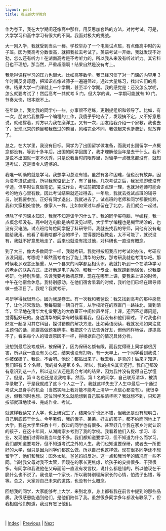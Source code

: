 ```yaml
---
layout: post
title: 卷王的大学教育
---
```


作为卷王，我在大学期间还像高中那样，用反思加套路的方法，对付考试。可是，大学学习和高中学习有很大的不同。我面对极大的挑战。

大一刚入学，我就受到当头一棒。学校举办了一个电类试点班，有点像高中时的尖子班。因为我高考分数很高，就把我拉去考试了。英语考试一开始，我就发现不对劲，怎么还有听力！在湖南高考是不考听力的，所以我从来没有听过听力。其它科目也不理想。那当然，严重超纲啊！结果自然是没有考上。

我觉得课程学习的压力也很大。比如高等数学。我已经习惯了对一门课的内容用 3 年时间反复琢磨，把知识点像过筛子一遍遍筛过，通过大量练习，找出它们的规律。结果大学一门课就上一个学期，甚至半个学期。我的感觉是：还没怎么学呢，怎么就要考试了！然后高考一共就考 5 门，但大学的课，一学期可能就有 10 门。节奏太快，根本跟不上。

在年龄上，我比我的同学小一些，办事很不老练，更别提组织和领导了。比如，有一次，朋友给我推荐一个编程的工作，我傻乎乎地去了，发现搞不定，又不好意思说，就硬撑着，对方以为我在磨洋工。又有一次，朋友给我介绍一个家教，我也去了，发现北京的题目和我做过的题目，风格完全不同，我做起来也挺费劲，就放弃了。

总之，在大学里，我没有目标。同学为了出国留学做准备，而我对出国留学一点概念都没有。等到十多年后，出国的同学回国了，我才理解他当年是去干什么。我不是说不出国就一定不优秀，只是说我当时的眼界里，对留学一点概念都没有，就知道考试，这是很令人遗憾的。

我唯一明确的就是学习。我想学习总没有错。虽然有各种困难，但也没有放弃。因为没考进试点班，所以我就惦记上了，有了目标。几次考试之后，我发现即使没有学透，但平时认真做笔记，完成作业，考试前把知识点理一理，也就对老师可能会考的地方心里有数，因此考试结果就还过得去。一年后，我就去找试点班的辅导员，说我要参加。正好有同学退出，我就进去了。试点班的老师和同学都很纯粹，我和大家相处愉快，像家人一样。比如如果过年都留在了北京，我们就会一起过。

但除了学习课本知识，我就不知道该学习什么了。我的同学买电脑，学编程，我一点概念都没有。高中时连电脑是啥都没见过啊，大学里学编程也是糊里糊涂的，也没有买电脑。试点班给每位同学配了科研导师。我就去找我的导师，问他有没有电脑给我用。他看了看我啥都不会的样子，觉得要把我教会，太不可能了，就说没有，我就不好意思地走了。后来也就没有找过他，对科研也一直没有概念。

到了大三，像大多数同学一样，我就考研。我觉得按照我应付考试的办法，考研应该没问题。考哪呢？即然高考考出了能上清华的分数，那考研我就也考清华吧。那时候老乡观念还挺重，从一个县来的同学都互相认识。我就打听到一个在清华学习的老乡的联系方式，正好他是电子系的，和我一个专业，我就跑到他宿舍，说我要考研。他特别热情，告诉我要考微机原理，现在在哪里上课，要我来上课的时候，中午在他宿舍休息。我特别感动。在他们宿舍呆着的时候，我听他们已经在跟导师做一些项目了。我呢？我就考研。

考研学得我很开心，因为我是卷王。有一次我和我爸说：我又找到高考的那种感觉了，让他非常激动。我每周骑一辆自行车，从学校所在的西直门一路往北，骑到清华，早早地在清华大礼堂旁边的大教室正中间位置坐好，上课，还回答老师问题，觉得挺好玩的。身边清华的同学有时候看看我，但我没有和他们聊过。平时我也和好友一起复习其它科目，探讨错题的解决方法。比如英语阅读，我就发现如果注意主题句的话，能提高做题准确率。我把这个方法告诉好友，但他同样地做，却提高不了。看来每个人的错误原因不一样，得根据自己的情况具体分析。

没想到最后没考成研，被保研了。因为保研名额有限，而我觉得班上同学都很厉害，所以我一直没有关心过，结果也没有打听。有一天早上，一个同学看到我说：你被保研了。我说，不会吧。他说：都贴出来了。我去看，是真的！后来才知道，我们班有 5 个名额，我的排名是第 6 名。所以，我的排名其实还行。我自己都没有意识到这一点，所以这应该还是我会考试的结果，因为我并没有觉得自己学懂了。但是，第 6 名也还是没我啥事。然而，第 1 名的同学，自己联系清华，被清华录取了，于是我就成了这 5 个人之一了。我就这样失去了人生中最后一个通过考试大显身手的机会（当然实际上我对能不能考上清华一点信心都没有）。我很幸运，但我同时也想，这位同学怎么就能想到自己联系清华呢？我就想不到，只知道按部就班地读书、完成作业、考试。

就这样我读完了大学，也上研究生了，结果似乎也还不错，但我还是没有想明白，自己到底该干什么。今年暑假，我的侄子、弟弟、好友的孩子，都不约而同地上了大学。我在大学里任教十年，教过的同学也有很多。甚至好几个我在家乡时就认识的孩子，在这十年间，从湖南家乡考到了我的学校。我看着他们入校、学习、毕业，发现他们过得和我当年差不多。我们都知道要学习，但不知道为什么而学习。我们都知道要考好，但不知道考试之外的人生。我们也知道要保研，或者去一所更好的大学，但只是因为同学们都这么做，所以自己也这样做。现在很多同学还不想留学了，他们和我说：国外太乱，爸爸妈妈反对。这一点和我当年的情况有一些不同。当时我父母对我不太管，但现在的家长更焦虑，给孩子的安排很多、干预很多。有同学和我说他在父母面前一直没有发言权，说什么都是错的，所以他现在干脆什么也不说了。我也是一个家长，所以我特别理解家长的心情，怕孩子出错，等等。总之，大家对自己未来的道路，也没有什么概念。

回想我的同学，大家能够考上大学，来到北京，身上都有我在前言中提到的那些品质。我很感恩能遇到他们。是他们陪伴了我。虽然很多同学多年都没有联系了，但我相信他们知道，我没有忘记他们。

<br/>

| [Index](./) | [Previous](3-0-university) | [Next](3-3-lab)

